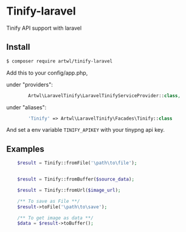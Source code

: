 # Tinify-laravel
Tinify API support with laravel

## Install

``` bash
$ composer require artwl/tinify-laravel
```

Add this to your config/app.php,

under "providers":
```php
        Artwl\LaravelTinify\LaravelTinifyServiceProvider::class,
```
under "aliases":

```php
        'Tinify' => Artwl\LaravelTinify\Facades\Tinify::class
```


And set a env variable `TINIFY_APIKEY` with your tinypng api key.

## Examples

```php
	$result = Tinify::fromFile('\path\to\file');


	$result = Tinify::fromBuffer($source_data);

	$result = Tinify::fromUrl($image_url);

	/** To save as File **/
	$result->toFile('\path\to\save');

	/** To get image as data **/
	$data = $result->toBuffer();
```
